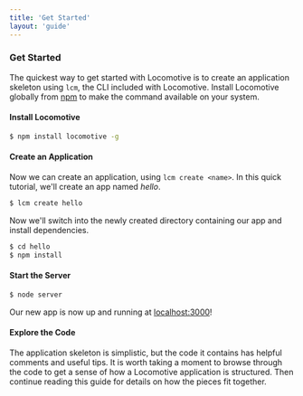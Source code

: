 ```yaml
---
title: 'Get Started'
layout: 'guide'
---
```


### Get Started

The quickest way to get started with Locomotive is to create an application
skeleton using `lcm`, the CLI included with Locomotive.  Install Locomotive
globally from [npm](http://npmjs.org/) to make the command available on your
system.

#### Install Locomotive

```bash
$ npm install locomotive -g
```

#### Create an Application

Now we can create an application, using `lcm create <name>`.  In this quick
tutorial, we'll create an app named _hello_.

```bash
$ lcm create hello
```

Now we'll switch into the newly created directory containing our app and
install dependencies.

```bash
$ cd hello
$ npm install
```

#### Start the Server

```bash
$ node server
```

Our new app is now up and running at [localhost:3000](http://localhost:3000)!

#### Explore the Code

The application skeleton is simplistic, but the code it contains has helpful
comments and useful tips.  It is worth taking a moment to browse through the
code to get a sense of how a Locomotive application is structured.  Then
continue reading this guide for details on how the pieces fit together.
